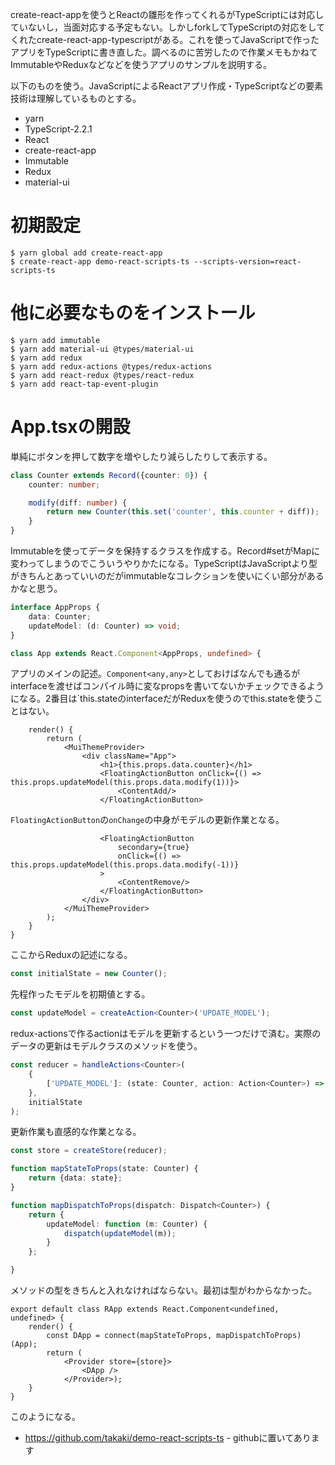 create-react-appを使うとReactの雛形を作ってくれるがTypeScriptには対応していないし，当面対応する予定もない。しかしforkしてTypeScriptの対応をしてくれたcreate-react-app-typescriptがある。これを使ってJavaScriptで作ったアプリをTypeScriptに書き直した。調べるのに苦労したので作業メモもかねてImmutableやReduxなどなどを使うアプリのサンプルを説明する。

以下のものを使う。JavaScriptによるReactアプリ作成・TypeScriptなどの要素技術は理解しているものとする。

* yarn
* TypeScript-2.2.1
* React
* create-react-app
* Immutable
* Redux
* material-ui


# 初期設定

```
$ yarn global add create-react-app
$ create-react-app demo-react-scripts-ts --scripts-version=react-scripts-ts
```

# 他に必要なものをインストール
```
$ yarn add immutable
$ yarn add material-ui @types/material-ui
$ yarn add redux
$ yarn add redux-actions @types/redux-actions
$ yarn add react-redux @types/react-redux
$ yarn add react-tap-event-plugin
```

# App.tsxの開設
単純にボタンを押して数字を増やしたり減らしたりして表示する。

```ts
class Counter extends Record({counter: 0}) {
    counter: number;

    modify(diff: number) {
        return new Counter(this.set('counter', this.counter + diff));
    }
}
```

Immutableを使ってデータを保持するクラスを作成する。Record#setがMapに変わってしまうのでこういうやりかたになる。TypeScriptはJavaScriptより型がきちんとあっていいのだがimmutableなコレクションを使いにくい部分があるかなと思う。


```ts
interface AppProps {
    data: Counter;
    updateModel: (d: Counter) => void;
}

class App extends React.Component<AppProps, undefined> {
```

アプリのメインの記述。`Component<any,any>`としておけばなんでも通るがinterfaceを渡せばコンパイル時に変なpropsを書いてないかチェックできるようになる。2番目は`this.stateのinterfaceだがReduxを使うのでthis.stateを使うことはない。

```
    render() {
        return (
            <MuiThemeProvider>
                <div className="App">
                    <h1>{this.props.data.counter}</h1>
                    <FloatingActionButton onClick={() => this.props.updateModel(this.props.data.modify(1))}>
                        <ContentAdd/>
                    </FloatingActionButton>
```

`FloatingActionButton`の`onChange`の中身がモデルの更新作業となる。

```
                    <FloatingActionButton
                        secondary={true}
                        onClick={() => this.props.updateModel(this.props.data.modify(-1))}
                    >
                        <ContentRemove/>
                    </FloatingActionButton>
                </div>
            </MuiThemeProvider>
        );
    }
}
```


ここからReduxの記述になる。

```ts
const initialState = new Counter();
```

先程作ったモデルを初期値とする。


```ts
const updateModel = createAction<Counter>('UPDATE_MODEL');
```

redux-actionsで作るactionはモデルを更新するという一つだけで済む。実際のデータの更新はモデルクラスのメソッドを使う。

```ts
const reducer = handleActions<Counter>(
    {
        ['UPDATE_MODEL']: (state: Counter, action: Action<Counter>) => action.payload
    },
    initialState
);
```

更新作業も直感的な作業となる。

```ts
const store = createStore(reducer);

function mapStateToProps(state: Counter) {
    return {data: state};
}

function mapDispatchToProps(dispatch: Dispatch<Counter>) {
    return {
        updateModel: function (m: Counter) {
            dispatch(updateModel(m));
        }
    };

}

```

メソッドの型をきちんと入れなければならない。最初は型がわからなかった。

```
export default class RApp extends React.Component<undefined, undefined> {
    render() {
        const DApp = connect(mapStateToProps, mapDispatchToProps)(App);
        return (
            <Provider store={store}>
                <DApp />
            </Provider>);
    }
}
```

このようになる。

* https://github.com/takaki/demo-react-scripts-ts - githubに置いてあります
